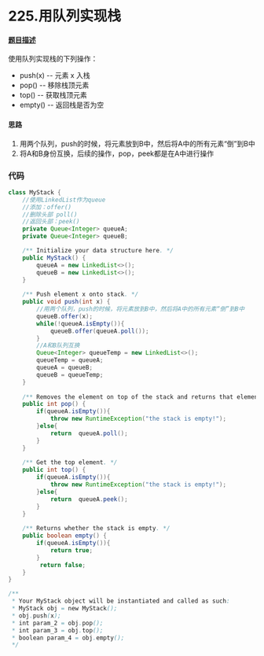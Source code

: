 # 225.用队列实现栈

#### [题目描述](https://leetcode-cn.com/problems/implement-stack-using-queues/)

使用队列实现栈的下列操作：

* push(x) -- 元素 x 入栈
* pop() -- 移除栈顶元素
* top() -- 获取栈顶元素
* empty() -- 返回栈是否为空  



#### 思路
1. 用两个队列，push的时候，将元素放到B中，然后将A中的所有元素“倒”到B中
2. 将A和B身份互换，后续的操作，pop，peek都是在A中进行操作

### 代码

```java
class MyStack {
    //使用LinkedList作为queue
    //添加：offer()  
    //删除头部 poll() 
    //返回头部：peek() 
    private Queue<Integer> queueA;
    private Queue<Integer> queueB;

    /** Initialize your data structure here. */
    public MyStack() {
        queueA = new LinkedList<>();
        queueB = new LinkedList<>();
    }
    
    /** Push element x onto stack. */
    public void push(int x) {
        //用两个队列，push的时候，将元素放到B中，然后将A中的所有元素“倒”到B中
        queueB.offer(x);
        while(!queueA.isEmpty()){
            queueB.offer(queueA.poll());
        }
        //A和B队列互换
        Queue<Integer> queueTemp = new LinkedList<>();
        queueTemp = queueA;
        queueA = queueB;
        queueB = queueTemp;
    }
    
    /** Removes the element on top of the stack and returns that element. */
    public int pop() {
        if(queueA.isEmpty()){
            throw new RuntimeException("the stack is empty!");
        }else{
            return  queueA.poll();
        }
    }
    
    /** Get the top element. */
    public int top() {
        if(queueA.isEmpty()){
            throw new RuntimeException("the stack is empty!");
        }else{
            return  queueA.peek();
        }
    }
    
    /** Returns whether the stack is empty. */
    public boolean empty() {
        if(queueA.isEmpty()){
            return true;
        }
         return false;
    }
}

/**
 * Your MyStack object will be instantiated and called as such:
 * MyStack obj = new MyStack();
 * obj.push(x);
 * int param_2 = obj.pop();
 * int param_3 = obj.top();
 * boolean param_4 = obj.empty();
 */
```
